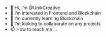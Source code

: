 - 👋 Hi, I’m @UnikCreative
- 👀 I’m interested in Frontend and Blockchain
- 🌱 I’m currently learning Blockchain 
- 💞️ I’m looking to collaborate on any projects
- 📫 How to reach me ...

<!---
UnikCreative/UnikCreative is a ✨ special ✨ repository because its `README.md` (this file) appears on your GitHub profile.
You can click the Preview link to take a look at your changes.
--->
